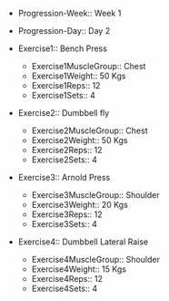 

- Progression-Week:: Week 1
- Progression-Day:: Day 2

- Exercise1:: Bench Press
	- Exercise1MuscleGroup:: Chest
	- Exercise1Weight:: 50 Kgs
	- Exercise1Reps:: 12
	- Exercise1Sets:: 4
- Exercise2:: Dumbbell fly
	- Exercise2MuscleGroup:: Chest
	- Exercise2Weight:: 50 Kgs
	- Exercise2Reps:: 12
	- Exercise2Sets:: 4
- Exercise3:: Arnold Press
	- Exercise3MuscleGroup:: Shoulder
	- Exercise3Weight:: 20 Kgs
	- Exercise3Reps:: 12
	- Exercise3Sets:: 4
- Exercise4:: Dumbbell Lateral Raise
	- Exercise4MuscleGroup:: Shoulder
	- Exercise4Weight:: 15 Kgs
	- Exercise4Reps:: 12
	- Exercise4Sets:: 4